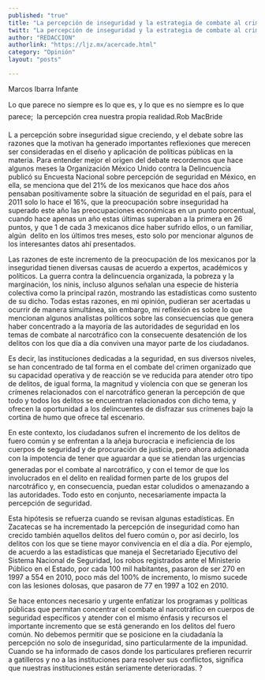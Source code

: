 ```yaml
---
published: "true"
title: "La percepción de inseguridad y la estrategia de combate al crimen organizado"
twitt: "La percepción de inseguridad y la estrategia de combate al crimen organizado"
author: "REDACCION"
authorlink: "https://ljz.mx/acercade.html"
category: "Opinión"
layout: "posts"

---
```



  Marcos Ibarra Infante



  Lo que parece no siempre es lo que es, y lo que es no siempre es lo que parece;  la percepción crea nuestra propia realidad.Rob MacBride



  L a percepción sobre inseguridad sigue creciendo, y el debate sobre las razones que la motivan ha generado importantes reflexiones que merecen ser consideradas en el diseño y aplicación de políticas públicas en la materia. Para entender mejor el origen del debate recordemos que hace algunos meses la Organización México Unido contra la Delincuencia publicó su Encuesta Nacional sobre percepción de seguridad en México, en ella, se menciona que del 21% de los mexicanos que hace dos años pensaban positivamente sobre la situación de seguridad en el país, para el 2011 solo lo hace el 16%, que la preocupación sobre inseguridad ha superado este año las preocupaciones económicas en un punto porcentual, cuando hace apenas un año estas últimas superaban a la primera en 26 puntos, y que 1 de cada 3 mexicanos dice haber sufrido ellos, o un familiar, algún  delito en los últimos tres meses, esto solo por mencionar algunos de los interesantes datos ahí presentados.



  Las razones de este incremento de la preocupación de los mexicanos por la inseguridad tienen diversas causas de acuerdo a expertos, académicos y políticos. La guerra contra la delincuencia organizada, la pobreza y la marginación, los ninis, incluso algunos señalan una especie de histeria colectiva como la principal razón, mostrando las estadísticas como sustento de su dicho. Todas estas razones, en mi opinión, pudieran ser acertadas u ocurrir de manera simultánea, sin embargo, mi reflexión es sobre lo que mencionan algunos analistas políticos sobre las consecuencias que genera haber concentrado a la mayoría de las autoridades de seguridad en los temas de combate al narcotráfico con la consecuente desatención de los delitos con los que día a día conviven una mayor parte de los ciudadanos.



  Es decir, las instituciones dedicadas a la seguridad, en sus diversos niveles, se han concentrado de tal forma en el combate del crimen organizado que su capacidad operativa y de reacción se ve reducida para atender otro tipo de delitos, de igual forma, la magnitud y violencia con que se generan los crímenes relacionados con el narcotráfico generan la percepción de que todo y todos los delitos se encuentran relacionados con dicho tema, y ofrecen la oportunidad a los delincuentes de disfrazar sus crímenes bajo la cortina de humo que ofrece tal escenario.



  En este contexto, los ciudadanos sufren el incremento de los delitos de fuero común y se enfrentan a la añeja burocracia e ineficiencia de los cuerpos de seguridad y de procuración de justicia, pero ahora adicionada con la impotencia de tener que aguardar a que se atiendan las urgencias generadas por el combate al narcotráfico, y con el temor de que los involucrados en el delito en realidad formen parte de los grupos del narcotráfico y, en consecuencia, puedan estar coludidos o amenazando a las autoridades. Todo esto en conjunto, necesariamente impacta la percepción de seguridad.



  Esta hipótesis se refuerza cuando se revisan algunas estadísticas. En Zacatecas se ha incrementado la percepción de inseguridad como han crecido también aquellos delitos del fuero común o, por así decirlo, los delitos con los que se tiene mayor convivencia en el día a día. Por ejemplo, de acuerdo a las estadísticas que maneja el Secretariado Ejecutivo del Sistema Nacional de Seguridad, los robos registrados ante el Ministerio Público en el Estado, por cada 100 mil habitantes, pasaron de ser 270 en 1997 a 554 en 2010, poco más del 100% de incremento, lo mismo sucede con las lesiones dolosas, que pasaron de 77 en 1997 a 102 en 2010.



  Se hace entonces necesario y urgente enfatizar los programas y políticas públicas que permitan concentrar el combate al narcotráfico en cuerpos de seguridad específicos y atender con el mismo énfasis y recursos el importante incremento que se está generando en los delitos del fuero común. No debemos permitir que se posicione en la ciudadanía la percepción no solo de inseguridad, sino particularmente de la impunidad. Cuando se ha informado de casos donde los particulares prefieren recurrir a gatilleros y no a las instituciones para resolver sus conflictos, significa que nuestras instituciones están seriamente deterioradas. ?

